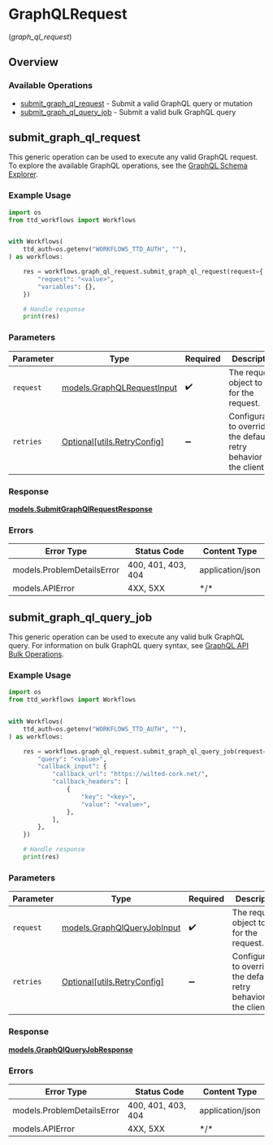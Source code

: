 # GraphQLRequest
(*graph_ql_request*)

## Overview

### Available Operations

* [submit_graph_ql_request](#submit_graph_ql_request) - Submit a valid GraphQL query or mutation
* [submit_graph_ql_query_job](#submit_graph_ql_query_job) - Submit a valid bulk GraphQL query

## submit_graph_ql_request

This generic operation can be used to execute any valid GraphQL request.
To explore the available GraphQL operations, see the [GraphQL Schema Explorer](https://partner.thetradedesk.com/v3/portal/api/graphql-schema).

### Example Usage

```python
import os
from ttd_workflows import Workflows


with Workflows(
    ttd_auth=os.getenv("WORKFLOWS_TTD_AUTH", ""),
) as workflows:

    res = workflows.graph_ql_request.submit_graph_ql_request(request={
        "request": "<value>",
        "variables": {},
    })

    # Handle response
    print(res)

```

### Parameters

| Parameter                                                           | Type                                                                | Required                                                            | Description                                                         |
| ------------------------------------------------------------------- | ------------------------------------------------------------------- | ------------------------------------------------------------------- | ------------------------------------------------------------------- |
| `request`                                                           | [models.GraphQLRequestInput](../../models/graphqlrequestinput.md)   | :heavy_check_mark:                                                  | The request object to use for the request.                          |
| `retries`                                                           | [Optional[utils.RetryConfig]](../../models/utils/retryconfig.md)    | :heavy_minus_sign:                                                  | Configuration to override the default retry behavior of the client. |

### Response

**[models.SubmitGraphQlRequestResponse](../../models/submitgraphqlrequestresponse.md)**

### Errors

| Error Type                 | Status Code                | Content Type               |
| -------------------------- | -------------------------- | -------------------------- |
| models.ProblemDetailsError | 400, 401, 403, 404         | application/json           |
| models.APIError            | 4XX, 5XX                   | \*/\*                      |

## submit_graph_ql_query_job

This generic operation can be used to execute any valid bulk GraphQL query.
For information on bulk GraphQL query syntax, see [GraphQL API Bulk Operations](https://partner.thetradedesk.com/v3/portal/api/doc/GqlBulkOperations).

### Example Usage

```python
import os
from ttd_workflows import Workflows


with Workflows(
    ttd_auth=os.getenv("WORKFLOWS_TTD_AUTH", ""),
) as workflows:

    res = workflows.graph_ql_request.submit_graph_ql_query_job(request={
        "query": "<value>",
        "callback_input": {
            "callback_url": "https://wilted-cork.net/",
            "callback_headers": [
                {
                    "key": "<key>",
                    "value": "<value>",
                },
            ],
        },
    })

    # Handle response
    print(res)

```

### Parameters

| Parameter                                                           | Type                                                                | Required                                                            | Description                                                         |
| ------------------------------------------------------------------- | ------------------------------------------------------------------- | ------------------------------------------------------------------- | ------------------------------------------------------------------- |
| `request`                                                           | [models.GraphQlQueryJobInput](../../models/graphqlqueryjobinput.md) | :heavy_check_mark:                                                  | The request object to use for the request.                          |
| `retries`                                                           | [Optional[utils.RetryConfig]](../../models/utils/retryconfig.md)    | :heavy_minus_sign:                                                  | Configuration to override the default retry behavior of the client. |

### Response

**[models.GraphQlQueryJobResponse](../../models/graphqlqueryjobresponse.md)**

### Errors

| Error Type                 | Status Code                | Content Type               |
| -------------------------- | -------------------------- | -------------------------- |
| models.ProblemDetailsError | 400, 401, 403, 404         | application/json           |
| models.APIError            | 4XX, 5XX                   | \*/\*                      |
